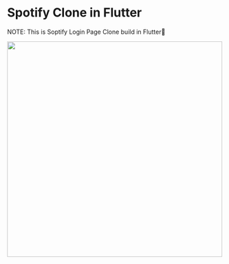 # Spotify Clone in Flutter

NOTE: This is Soptify Login Page Clone build in Flutter💙

<img src= "https://user-images.githubusercontent.com/63658662/216555105-3c798093-bfc3-4e3a-a31e-45e79b40cb02.png" height="500">
